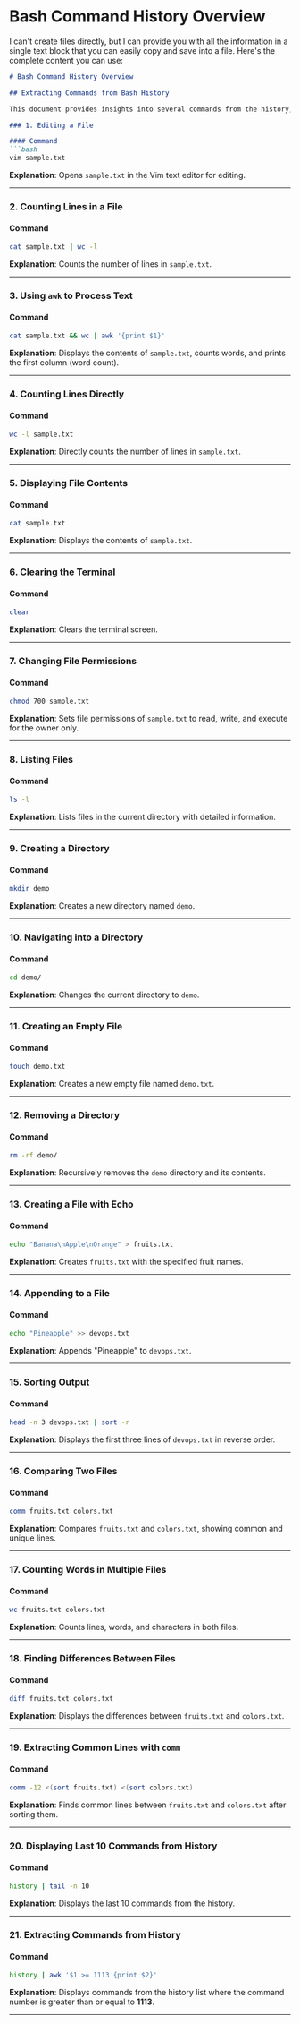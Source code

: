 # Bash Command History Overview

I can't create files directly, but I can provide you with all the information in a single text block that you can easily copy and save into a file. Here's the complete content you can use:

```markdown
# Bash Command History Overview

## Extracting Commands from Bash History

This document provides insights into several commands from the history, focusing on examples related to file handling, text processing, and general shell usage.

### 1. Editing a File

#### Command
```bash
vim sample.txt
```
**Explanation**: Opens `sample.txt` in the Vim text editor for editing.

---

### 2. Counting Lines in a File

#### Command
```bash
cat sample.txt | wc -l
```
**Explanation**: Counts the number of lines in `sample.txt`.

---

### 3. Using `awk` to Process Text

#### Command
```bash
cat sample.txt && wc | awk '{print $1}'
```
**Explanation**: Displays the contents of `sample.txt`, counts words, and prints the first column (word count).

---

### 4. Counting Lines Directly

#### Command
```bash
wc -l sample.txt
```
**Explanation**: Directly counts the number of lines in `sample.txt`.

---

### 5. Displaying File Contents

#### Command
```bash
cat sample.txt
```
**Explanation**: Displays the contents of `sample.txt`.

---

### 6. Clearing the Terminal

#### Command
```bash
clear
```
**Explanation**: Clears the terminal screen.

---

### 7. Changing File Permissions

#### Command
```bash
chmod 700 sample.txt
```
**Explanation**: Sets file permissions of `sample.txt` to read, write, and execute for the owner only.

---

### 8. Listing Files

#### Command
```bash
ls -l
```
**Explanation**: Lists files in the current directory with detailed information.

---

### 9. Creating a Directory

#### Command
```bash
mkdir demo
```
**Explanation**: Creates a new directory named `demo`.

---

### 10. Navigating into a Directory

#### Command
```bash
cd demo/
```
**Explanation**: Changes the current directory to `demo`.

---

### 11. Creating an Empty File

#### Command
```bash
touch demo.txt
```
**Explanation**: Creates a new empty file named `demo.txt`.

---

### 12. Removing a Directory

#### Command
```bash
rm -rf demo/
```
**Explanation**: Recursively removes the `demo` directory and its contents.

---

### 13. Creating a File with Echo

#### Command
```bash
echo "Banana\nApple\nOrange" > fruits.txt
```
**Explanation**: Creates `fruits.txt` with the specified fruit names.

---

### 14. Appending to a File

#### Command
```bash
echo "Pineapple" >> devops.txt
```
**Explanation**: Appends "Pineapple" to `devops.txt`.

---

### 15. Sorting Output

#### Command
```bash
head -n 3 devops.txt | sort -r
```
**Explanation**: Displays the first three lines of `devops.txt` in reverse order.

---

### 16. Comparing Two Files

#### Command
```bash
comm fruits.txt colors.txt
```
**Explanation**: Compares `fruits.txt` and `colors.txt`, showing common and unique lines.

---

### 17. Counting Words in Multiple Files

#### Command
```bash
wc fruits.txt colors.txt
```
**Explanation**: Counts lines, words, and characters in both files.

---

### 18. Finding Differences Between Files

#### Command
```bash
diff fruits.txt colors.txt
```
**Explanation**: Displays the differences between `fruits.txt` and `colors.txt`.

---

### 19. Extracting Common Lines with `comm`

#### Command
```bash
comm -12 <(sort fruits.txt) <(sort colors.txt)
```
**Explanation**: Finds common lines between `fruits.txt` and `colors.txt` after sorting them.

---

### 20. Displaying Last 10 Commands from History

#### Command
```bash
history | tail -n 10
```
**Explanation**: Displays the last 10 commands from the history.

---

### 21. Extracting Commands from History

#### Command
```bash
history | awk '$1 >= 1113 {print $2}'
```
**Explanation**: Displays commands from the history list where the command number is greater than or equal to **1113**.

---

